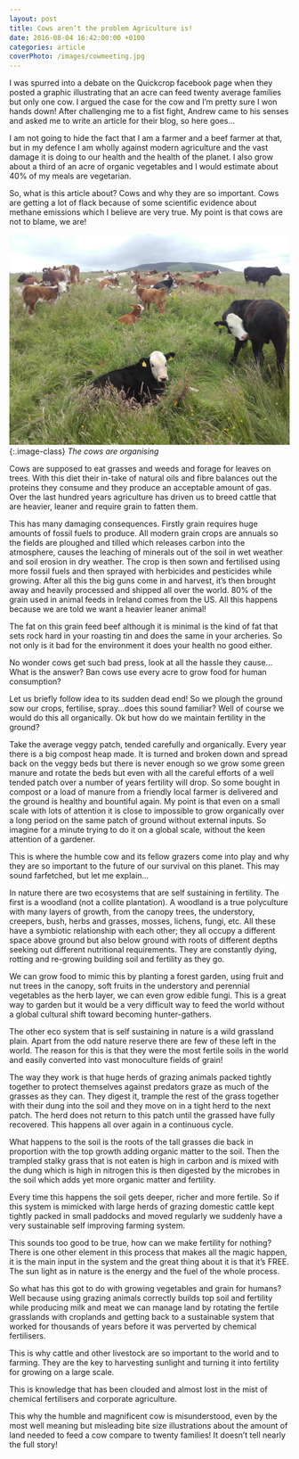 ```yaml
---
layout: post
title: Cows aren’t the problem Agriculture is!
date: 2016-08-04 16:42:00:00 +0100
categories: article
coverPhoto: /images/cowmeeting.jpg
---
```


I was spurred into a debate on the Quickcrop facebook page when they posted a graphic illustrating that an acre can feed twenty average families but only one cow.  I argued the case for the cow and I’m pretty sure I won hands down! After challenging me to a fist fight, Andrew came to his senses and asked me to write an article for their blog, so here goes...

I am not going to hide the fact that I am a farmer and a beef farmer at that, but in my defence I am wholly against modern agriculture and the vast damage it is doing to our health and the health of the planet. I also grow about a third of an acre of organic vegetables and I would estimate about 40% of my meals are vegetarian.

So, what is this article about? Cows and why they are so important.
Cows are getting a lot of flack because of some scientific evidence about methane emissions which I believe are very true. My point is that cows are not to blame, we are!

![cows]{:.image-class}
*The cows are organising*

Cows are supposed to eat grasses and weeds and forage for leaves on trees. With this diet their in-take of natural oils and fibre balances out the proteins they consume and they produce an acceptable amount of gas.  Over the last hundred years agriculture has driven us to breed cattle that are heavier, leaner and require grain to fatten them.

This has many damaging consequences. Firstly grain requires huge amounts of fossil fuels to produce. All modern grain crops are annuals so the fields are ploughed and tilled which releases carbon into the atmosphere, causes the leaching of minerals out of the soil in wet weather and soil erosion in dry weather. The crop is then sown and fertilised using more fossil fuels and then sprayed with herbicides and pesticides while growing. After all this the big guns come in and harvest, it’s then brought away and heavily processed and shipped all over the world. 80% of the grain used in animal feeds in Ireland comes from the US. All this happens because we are told we want a heavier leaner animal!

The fat on this grain feed beef although it is minimal is the kind of fat that sets rock hard in your roasting tin and does the same in your archeries. So not only is it bad for the environment it does your health no good either.

No wonder cows get such bad press, look at all the hassle they cause... What is the answer? Ban cows use every acre to grow food for human consumption?

Let us briefly follow idea to its sudden dead end! So we plough the ground sow our crops, fertilise, spray...does this sound familiar? Well of course we would do this all organically. Ok but how do we maintain fertility in the ground?

Take the average veggy patch, tended carefully and organically. Every year there is a big compost heap made. It is turned and broken down and spread back on the veggy beds but there is never enough so we grow some green manure and rotate the beds but even with all the careful efforts of a well tended patch over a number of years fertility will drop. So some bought in compost or a load of manure from a friendly local farmer is delivered and the ground is healthy and bountiful again. My point is that even on a small scale with lots of attention it is close to impossible to grow organically over a long period on the same patch of ground without external inputs. So imagine for a minute trying to do it on a global scale, without the keen attention of a gardener.

This is where the humble cow and its fellow grazers come into play and why they are so important to the future of our survival on this planet. This may sound farfetched, but let me explain...

In nature there are two ecosystems that are self sustaining in fertility. The first is a woodland (not a collite plantation). A woodland is a true polyculture with many layers of growth, from the canopy trees, the understory, creepers, bush, herbs and grasses, mosses, lichens, fungi, etc. All these have a symbiotic relationship with each other; they all occupy a different space above ground but also below ground with roots of different depths seeking out different nutritional requirements. They are constantly dying, rotting and re-growing building soil and fertility as they go.

We can grow food to mimic this by planting a forest garden, using fruit and nut trees in the canopy, soft fruits in the understory and perennial vegetables as the herb layer, we can even grow edible fungi. This is a great way to garden but it would be a very difficult way to feed the world without a global cultural shift toward becoming hunter-gathers.

The other eco system that is self sustaining in nature is a wild grassland plain. Apart from the odd nature reserve there are few of these left in the world. The reason for this is that they were the most fertile soils in the world and easily converted into vast monoculture fields of grain!

The way they work is that huge herds of grazing animals packed tightly together to protect themselves against predators graze as much of the grasses as they can. They digest it, trample the rest of the grass together with their dung into the soil and they move on in a tight herd to the next patch. The herd does not return to this patch until the grassed have fully recovered. This happens all over again in a continuous cycle.

What happens to the soil is the roots of the tall grasses die back in proportion with the top growth adding organic matter to the soil. Then the trampled stalky grass that is not eaten is high in carbon and is mixed with the dung which is high in nitrogen this is then digested by the microbes in the soil which adds yet more organic matter and fertility.

Every time this happens the soil gets deeper, richer and more fertile. So if this system is mimicked with large herds of grazing domestic cattle kept tightly packed in small paddocks and moved regularly we suddenly have a very sustainable self improving farming system.

This sounds too good to be true, how can we make fertility for nothing? There is one other element in this process that makes all the magic happen, it is the main input in the system and the great thing about it is that it’s FREE. The sun light as in nature is the energy and the fuel of the whole process.

So what has this got to do with growing vegetables and grain for humans? Well because using grazing animals correctly builds top soil and fertility while producing milk and meat we can manage land by rotating the fertile grasslands with croplands and getting back to a sustainable system that worked for thousands of years before it was perverted by chemical fertilisers.

This is why cattle and other livestock are so important to the world and to farming. They are the key to harvesting sunlight and turning it into fertility for growing on a large scale.

This is knowledge that has been clouded and almost lost in the mist of chemical fertilisers and corporate agriculture.

This why the humble and magnificent cow is misunderstood, even by the most well meaning but misleading bite size illustrations about the amount of land needed to feed a cow compare to twenty families! It doesn’t tell nearly the full story!

[cows]: /images/cowmeeting.jpg

